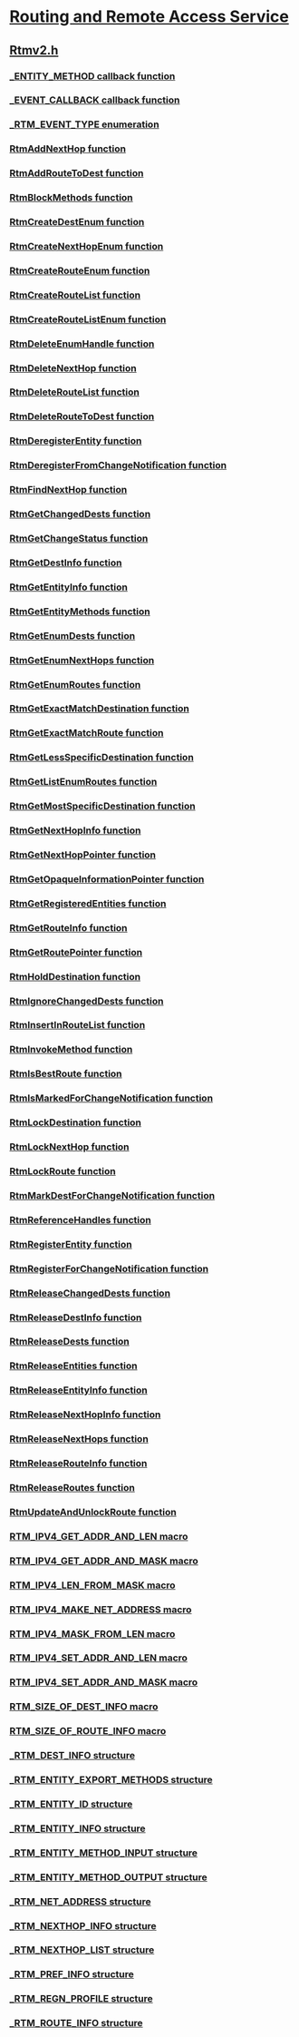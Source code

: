 # [Routing and Remote Access Service](../_rras/index.md)
## [Rtmv2.h](index.md)
### [_ENTITY_METHOD callback function](../rtmv2/nc-rtmv2-_entity_method.md)
### [_EVENT_CALLBACK callback function](../rtmv2/nc-rtmv2-_event_callback.md)
### [_RTM_EVENT_TYPE enumeration](../rtmv2/ne-rtmv2-_rtm_event_type.md)
### [RtmAddNextHop function](../rtmv2/nf-rtmv2-rtmaddnexthop.md)
### [RtmAddRouteToDest function](../rtmv2/nf-rtmv2-rtmaddroutetodest.md)
### [RtmBlockMethods function](../rtmv2/nf-rtmv2-rtmblockmethods.md)
### [RtmCreateDestEnum function](../rtmv2/nf-rtmv2-rtmcreatedestenum.md)
### [RtmCreateNextHopEnum function](../rtmv2/nf-rtmv2-rtmcreatenexthopenum.md)
### [RtmCreateRouteEnum function](../rtmv2/nf-rtmv2-rtmcreaterouteenum.md)
### [RtmCreateRouteList function](../rtmv2/nf-rtmv2-rtmcreateroutelist.md)
### [RtmCreateRouteListEnum function](../rtmv2/nf-rtmv2-rtmcreateroutelistenum.md)
### [RtmDeleteEnumHandle function](../rtmv2/nf-rtmv2-rtmdeleteenumhandle.md)
### [RtmDeleteNextHop function](../rtmv2/nf-rtmv2-rtmdeletenexthop.md)
### [RtmDeleteRouteList function](../rtmv2/nf-rtmv2-rtmdeleteroutelist.md)
### [RtmDeleteRouteToDest function](../rtmv2/nf-rtmv2-rtmdeleteroutetodest.md)
### [RtmDeregisterEntity function](../rtmv2/nf-rtmv2-rtmderegisterentity.md)
### [RtmDeregisterFromChangeNotification function](../rtmv2/nf-rtmv2-rtmderegisterfromchangenotification.md)
### [RtmFindNextHop function](../rtmv2/nf-rtmv2-rtmfindnexthop.md)
### [RtmGetChangedDests function](../rtmv2/nf-rtmv2-rtmgetchangeddests.md)
### [RtmGetChangeStatus function](../rtmv2/nf-rtmv2-rtmgetchangestatus.md)
### [RtmGetDestInfo function](../rtmv2/nf-rtmv2-rtmgetdestinfo.md)
### [RtmGetEntityInfo function](../rtmv2/nf-rtmv2-rtmgetentityinfo.md)
### [RtmGetEntityMethods function](../rtmv2/nf-rtmv2-rtmgetentitymethods.md)
### [RtmGetEnumDests function](../rtmv2/nf-rtmv2-rtmgetenumdests.md)
### [RtmGetEnumNextHops function](../rtmv2/nf-rtmv2-rtmgetenumnexthops.md)
### [RtmGetEnumRoutes function](../rtmv2/nf-rtmv2-rtmgetenumroutes.md)
### [RtmGetExactMatchDestination function](../rtmv2/nf-rtmv2-rtmgetexactmatchdestination.md)
### [RtmGetExactMatchRoute function](../rtmv2/nf-rtmv2-rtmgetexactmatchroute.md)
### [RtmGetLessSpecificDestination function](../rtmv2/nf-rtmv2-rtmgetlessspecificdestination.md)
### [RtmGetListEnumRoutes function](../rtmv2/nf-rtmv2-rtmgetlistenumroutes.md)
### [RtmGetMostSpecificDestination function](../rtmv2/nf-rtmv2-rtmgetmostspecificdestination.md)
### [RtmGetNextHopInfo function](../rtmv2/nf-rtmv2-rtmgetnexthopinfo.md)
### [RtmGetNextHopPointer function](../rtmv2/nf-rtmv2-rtmgetnexthoppointer.md)
### [RtmGetOpaqueInformationPointer function](../rtmv2/nf-rtmv2-rtmgetopaqueinformationpointer.md)
### [RtmGetRegisteredEntities function](../rtmv2/nf-rtmv2-rtmgetregisteredentities.md)
### [RtmGetRouteInfo function](../rtmv2/nf-rtmv2-rtmgetrouteinfo.md)
### [RtmGetRoutePointer function](../rtmv2/nf-rtmv2-rtmgetroutepointer.md)
### [RtmHoldDestination function](../rtmv2/nf-rtmv2-rtmholddestination.md)
### [RtmIgnoreChangedDests function](../rtmv2/nf-rtmv2-rtmignorechangeddests.md)
### [RtmInsertInRouteList function](../rtmv2/nf-rtmv2-rtminsertinroutelist.md)
### [RtmInvokeMethod function](../rtmv2/nf-rtmv2-rtminvokemethod.md)
### [RtmIsBestRoute function](../rtmv2/nf-rtmv2-rtmisbestroute.md)
### [RtmIsMarkedForChangeNotification function](../rtmv2/nf-rtmv2-rtmismarkedforchangenotification.md)
### [RtmLockDestination function](../rtmv2/nf-rtmv2-rtmlockdestination.md)
### [RtmLockNextHop function](../rtmv2/nf-rtmv2-rtmlocknexthop.md)
### [RtmLockRoute function](../rtmv2/nf-rtmv2-rtmlockroute.md)
### [RtmMarkDestForChangeNotification function](../rtmv2/nf-rtmv2-rtmmarkdestforchangenotification.md)
### [RtmReferenceHandles function](../rtmv2/nf-rtmv2-rtmreferencehandles.md)
### [RtmRegisterEntity function](../rtmv2/nf-rtmv2-rtmregisterentity.md)
### [RtmRegisterForChangeNotification function](../rtmv2/nf-rtmv2-rtmregisterforchangenotification.md)
### [RtmReleaseChangedDests function](../rtmv2/nf-rtmv2-rtmreleasechangeddests.md)
### [RtmReleaseDestInfo function](../rtmv2/nf-rtmv2-rtmreleasedestinfo.md)
### [RtmReleaseDests function](../rtmv2/nf-rtmv2-rtmreleasedests.md)
### [RtmReleaseEntities function](../rtmv2/nf-rtmv2-rtmreleaseentities.md)
### [RtmReleaseEntityInfo function](../rtmv2/nf-rtmv2-rtmreleaseentityinfo.md)
### [RtmReleaseNextHopInfo function](../rtmv2/nf-rtmv2-rtmreleasenexthopinfo.md)
### [RtmReleaseNextHops function](../rtmv2/nf-rtmv2-rtmreleasenexthops.md)
### [RtmReleaseRouteInfo function](../rtmv2/nf-rtmv2-rtmreleaserouteinfo.md)
### [RtmReleaseRoutes function](../rtmv2/nf-rtmv2-rtmreleaseroutes.md)
### [RtmUpdateAndUnlockRoute function](../rtmv2/nf-rtmv2-rtmupdateandunlockroute.md)
### [RTM_IPV4_GET_ADDR_AND_LEN macro](../rtmv2/nf-rtmv2-rtm_ipv4_get_addr_and_len.md)
### [RTM_IPV4_GET_ADDR_AND_MASK macro](../rtmv2/nf-rtmv2-rtm_ipv4_get_addr_and_mask.md)
### [RTM_IPV4_LEN_FROM_MASK macro](../rtmv2/nf-rtmv2-rtm_ipv4_len_from_mask.md)
### [RTM_IPV4_MAKE_NET_ADDRESS macro](../rtmv2/nf-rtmv2-rtm_ipv4_make_net_address.md)
### [RTM_IPV4_MASK_FROM_LEN macro](../rtmv2/nf-rtmv2-rtm_ipv4_mask_from_len.md)
### [RTM_IPV4_SET_ADDR_AND_LEN macro](../rtmv2/nf-rtmv2-rtm_ipv4_set_addr_and_len.md)
### [RTM_IPV4_SET_ADDR_AND_MASK macro](../rtmv2/nf-rtmv2-rtm_ipv4_set_addr_and_mask.md)
### [RTM_SIZE_OF_DEST_INFO macro](../rtmv2/nf-rtmv2-rtm_size_of_dest_info.md)
### [RTM_SIZE_OF_ROUTE_INFO macro](../rtmv2/nf-rtmv2-rtm_size_of_route_info.md)
### [_RTM_DEST_INFO structure](../rtmv2/ns-rtmv2-_rtm_dest_info.md)
### [_RTM_ENTITY_EXPORT_METHODS structure](../rtmv2/ns-rtmv2-_rtm_entity_export_methods.md)
### [_RTM_ENTITY_ID structure](../rtmv2/ns-rtmv2-_rtm_entity_id.md)
### [_RTM_ENTITY_INFO structure](../rtmv2/ns-rtmv2-_rtm_entity_info.md)
### [_RTM_ENTITY_METHOD_INPUT structure](../rtmv2/ns-rtmv2-_rtm_entity_method_input.md)
### [_RTM_ENTITY_METHOD_OUTPUT structure](../rtmv2/ns-rtmv2-_rtm_entity_method_output.md)
### [_RTM_NET_ADDRESS structure](../rtmv2/ns-rtmv2-_rtm_net_address.md)
### [_RTM_NEXTHOP_INFO structure](../rtmv2/ns-rtmv2-_rtm_nexthop_info.md)
### [_RTM_NEXTHOP_LIST structure](../rtmv2/ns-rtmv2-_rtm_nexthop_list.md)
### [_RTM_PREF_INFO structure](../rtmv2/ns-rtmv2-_rtm_pref_info.md)
### [_RTM_REGN_PROFILE structure](../rtmv2/ns-rtmv2-_rtm_regn_profile.md)
### [_RTM_ROUTE_INFO structure](../rtmv2/ns-rtmv2-_rtm_route_info.md)
